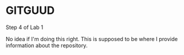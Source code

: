 # GITGUUD
Step 4 of Lab 1

No idea if I'm doing this right. This is supposed to be where I provide information about the repository. 
